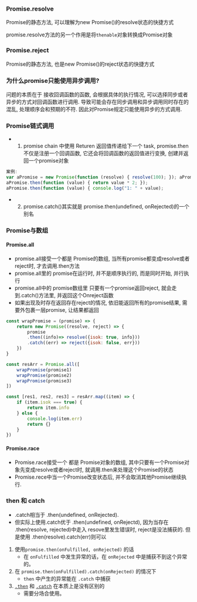 ### Promise.resolve
Promise的静态方法, 可以理解为new Promise()的resolve状态的快捷方式

promise.resolve方法的另一个作用是将`thenable`对象转换成Promise对象


### Promise.reject
Promise的静态方法, 也是new Promise()的reject状态的快捷方式


### 为什么promise只能使用异步调用?

问题的本质在于 接收回调函数的函数, 会根据具体的执行情况, 可以选择同步或者异步的方式对回调函数进行调用. 导致可能会存在同步调用和异步调用同时存在的混乱, 处理顺序会和预期的不符.
因此对Promise规定只能使用异步的方式调用.


### Promise链式调用

- 1. promise chain 中使用 Returen 返回值传递给下一个 task, promise.then不仅是注册一个回调函数, 它还会将回调函数的返回值进行变换, 创建并返回一个promise对象
```js
案例:
var aPromise = new Promise(function (resolve) { resolve(100); }); aPromise.then(function (value) { return value * 2; }); 
aPromise.then(function (value) { return value * 2; }); 
aPromise.then(function (value) { console.log("1: " + value); 

```
- 2. promise.catch()其实就是 promise.then(undefined, onRejected)的一个别名

### Promise与数组
#### Promise.all
- promise.all接受一个都是 Promise的数组, 当所有promise都变成resolve或者reject时, 才去调用.then方法
- promise.all里的 promise在运行时, 并不是顺序执行的, 而是同时开始, 并行执行
- promise.all中的 promise数组里 只要有一个promise返回reject, 就会走到.catch()方法里, 并返回这个Onreject函数
- 如果出现及时存在返回存在reject的情况, 依旧能返回所有的promise结果, 需要外包裹一层promise, 让结果都返回
```js
const wrapPromise = (promise) => {
	return new Promise((resolve, reject) => {
		promise
		.then((info)=> resolve({isok: true, info}))
		.catch((err) => reject({isok: false, err}))
	})
}

const resArr = Promise.all([
	wrapPromise(promise1)
	wrapPromise(promise2)
	wrapPromise(promise3)
])

const [res1, res2, res3] = resArr.map((item) => {
	if (item.isok === true) {
		return item.info
	} else {
		console.log(item.err)
		return {}
	}
})

```
 

#### Promise.race
- Promise.race接受一个 都是 Promise对象的数组, 其中只要有一个Promise对象先变成resolve或者reject时, 就调用.then来处理这个Promise的状态
- Promise.rece中当一个Promise改变状态后, 并不会取消其他Promise继续执行.

### then 和 catch
- .catch相当于 .then(undefined, onRejected).
- 但实际上使用.catch优于 .then(undefined, onRejectd), 因为当存在 .then(resolve, rejected)中走入 resove里发生错误时,  reject是没法捕获的. 但是使用 .then(resolve).catch(err)则可以
1.  使用`promise.then(onFulfilled, onRejected)` 的话
    -   在 `onFulfilled` 中发生异常的话，在 `onRejected` 中是捕获不到这个异常的。
2.  在 `promise.then(onFulfilled).catch(onRejected)` 的情况下
    -   `then` 中产生的异常能在 `.catch` 中捕获
3.  [`.then`](http://liubin.org/promises-book/#promise.then) 和 [`.catch`](http://liubin.org/promises-book/#promise.catch) 在本质上是没有区别的
    -   需要分场合使用。
